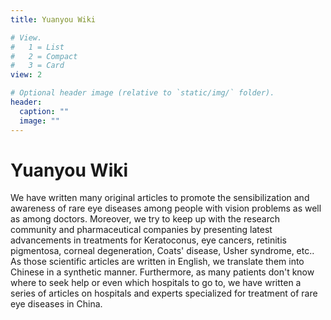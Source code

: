 ```yaml
---
title: Yuanyou Wiki

# View.
#   1 = List
#   2 = Compact
#   3 = Card
view: 2

# Optional header image (relative to `static/img/` folder).
header:
  caption: ""
  image: ""
---
```


# **Yuanyou Wiki**

We have written many original articles to promote the sensibilization and awareness of rare eye diseases among people with vision problems as well as among doctors. Moreover, we try to keep up with the research community and pharmaceutical companies by presenting latest advancements in treatments for Keratoconus, eye cancers, retinitis pigmentosa, corneal degeneration, Coats' disease, Usher syndrome, etc.. As those scientific articles are written in English, we translate them into Chinese in a synthetic manner. Furthermore, as many patients don't know where to seek help or even which hospitals to go to, we have written a series of articles on hospitals and experts specialized for treatment of rare eye diseases in China.
